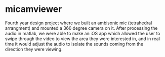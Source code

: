 # micamviewer


Fourth year design project where we built an ambisonic mic (tetrahedral arrangment) and mounted a 360 degree camera on it. After processing the audio in matlab, we were able to make an iOS app which allowed the user to swipe through the video to view the area they were interested in, and in real time it would adjust the audio to isolate the sounds coming from the direction they were viewing.
